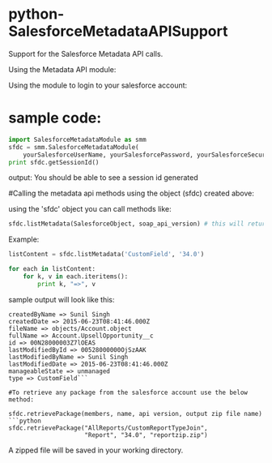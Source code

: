 # python-SalesforceMetadataAPISupport
Support for the Salesforce Metadata API calls.

Using the Metadata API module:

Using the module to login to your salesforce account:

# sample code:
```python
import SalesforceMetadataModule as smm
sfdc = smm.SalesforceMetadataModule(
    yourSalesforceUserName, yourSalesforcePassword, yourSalesforceSecurityToken)
print sfdc.getSessionId()
```
output: You should be able to see a session id generated

#Calling the metadata api methods using the object (sfdc) created above:

using the 'sfdc' object you can call methods like:

```python
sfdc.listMetadata(SalesforceObject, soap_api_version) # this will return a list of dictionaries
```
Example:
```python
listContent = sfdc.listMetadata('CustomField', '34.0')
```

```python
for each in listContent:
    for k, v in each.iteritems():
        print k, "=>", v
```        
sample output will look like this:

```createdById => 00528000000OjSzAAK
createdByName => Sunil Singh
createdDate => 2015-06-23T08:41:46.000Z
fileName => objects/Account.object
fullName => Account.UpsellOpportunity__c
id => 00N28000003Z7lOEAS
lastModifiedById => 00528000000OjSzAAK
lastModifiedByName => Sunil Singh
lastModifiedDate => 2015-06-23T08:41:46.000Z
manageableState => unmanaged
type => CustomField```

#To retrieve any package from the salesforce account use the below method:

sfdc.retrievePackage(members, name, api version, output zip file name)
```python
sfdc.retrievePackage("AllReports/CustomReportTypeJoin",
                     "Report", "34.0", "reportzip.zip")
```
                     
A zipped file will be saved in your working directory.


